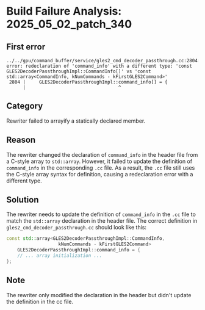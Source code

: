 # Build Failure Analysis: 2025_05_02_patch_340

## First error

```
../../gpu/command_buffer/service/gles2_cmd_decoder_passthrough.cc:2804:34: error: redeclaration of 'command_info' with a different type: 'const GLES2DecoderPassthroughImpl::CommandInfo[]' vs 'const std::array<CommandInfo, kNumCommands - kFirstGLES2Command>'
 2804 |     GLES2DecoderPassthroughImpl::command_info[] = {
      |                                  ^
```

## Category
Rewriter failed to arrayify a statically declared member.

## Reason
The rewriter changed the declaration of `command_info` in the header file from a C-style array to `std::array`. However, it failed to update the definition of `command_info` in the corresponding `.cc` file. As a result, the `.cc` file still uses the C-style array syntax for definition, causing a redeclaration error with a different type.

## Solution
The rewriter needs to update the definition of `command_info` in the `.cc` file to match the `std::array` declaration in the header file. The correct definition in `gles2_cmd_decoder_passthrough.cc` should look like this:

```c++
const std::array<GLES2DecoderPassthroughImpl::CommandInfo,
                   kNumCommands - kFirstGLES2Command>
    GLES2DecoderPassthroughImpl::command_info = {
    // ... array initialization ...
};
```

## Note
The rewriter only modified the declaration in the header but didn't update the definition in the cc file.